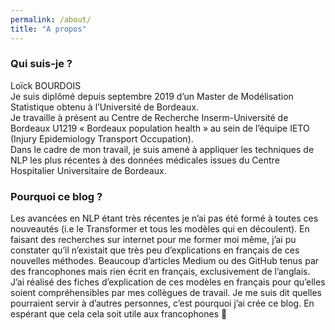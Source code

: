 ```yaml
---
permalink: /about/
title: "A propos"
---
```



### Qui suis-je ?

Loïck BOURDOIS  
Je suis diplômé depuis septembre 2019 d’un Master de Modélisation Statistique obtenu à l’Université de Bordeaux.  
Je travaille à présent au Centre de Recherche Inserm-Université de Bordeaux U1219 « Bordeaux population health » au sein de l’équipe IETO (Injury Epidemiology Transport Occupation).  
Dans le cadre de mon travail, je suis amené à appliquer les techniques de NLP les plus récentes à des données médicales issues du Centre Hospitalier Universitaire de Bordeaux.  


###  Pourquoi ce blog ?

Les avancées en NLP étant très récentes je n’ai pas été formé à toutes ces nouveautés (i.e le Transformer et tous les modèles qui en découlent).
En faisant des recherches sur internet pour me former moi même, j’ai pu constater qu’il n’existait que très peu d’explications en français de ces nouvelles méthodes.
Beaucoup d’articles Medium ou des GitHub tenus par des francophones mais rien écrit en français, exclusivement de l’anglais.
J’ai réalisé des fiches d’explication de ces modèles en français pour qu’elles soient compréhensibles par mes collègues de travail.
Je me suis dit quelles pourraient servir à d’autres personnes, c’est pourquoi j’ai crée ce blog. En espérant que cela cela soit utile aux francophones 🙂
